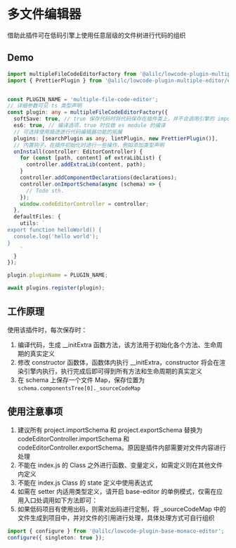 # 多文件编辑器

借助此插件可在低码引擎上使用任意层级的文件树进行代码的组织

## Demo

```ts
import multipleFileCodeEditorFactory from '@alilc/lowcode-plugin-multiple-editor';
import { PrettierPlugin } from '@alilc/lowcode-plugin-multiple-editor/es/plugins/prettier-plugin';


const PLUGIN_NAME = 'multiple-file-code-editor';
// 详细参数可见 ts 类型声明
const plugin: any = multipleFileCodeEditorFactory({
  softSave: true, // true 保存代码时将代码保存在插件类上，并不会调用引擎的 importSchema
  es6: true, // 编译选项，true 时仅做 es module 的编译
  // 可选择使用插进进行代码编辑器功能的拓展
  plugins: [searchPlugin as any, lintPlugin, new PrettierPlugin()],
  // 内置钩子，在插件初始化时进行一些操作，例如添加类型声明
  onInstall(controller: EditorController) {
    for (const [path, content] of extraLibList) {
      controller.addExtraLib(content, path);
    }
    controller.addComponentDeclarations(declarations);
    controller.onImportSchema(async (schema) => {
      // Todo sth.
    });
    window.codeEditorController = controller;
  },
  defaultFiles: {
    utils: `
export function helloWorld() {
  console.log('hello world');
}
    `
  }
});

plugin.pluginName = PLUGIN_NAME;

await plugins.register(plugin);
```

## 工作原理

使用该插件时，每次保存时：

1. 编译代码，生成 __initExtra 函数方法，该方法用于初始化各个方法、生命周期的真实定义
1. 修改 constructor 函数体，函数体内执行 __initExtra，constructor 将会在渲染引擎内执行，执行完成后即可得到所有方法和生命周期的真实定义
1. 在 schema 上保存一个文件 Map，保存位置为 `schema.componentsTree[0]._sourceCodeMap`

## 使用注意事项

1. 建议所有 project.importSchema 和 project.exportSchema 替换为 codeEditorController.importSchema 和 codeEditorController.exportSchema。原因是插件内部需要对文件内容进行处理
2. 不能在 index.js 的 Class 之外进行函数、变量定义，如需定义则在其他文件内定义
3. 不能在 index.js Class 的 state 定义中使用表达式
4. 如需在 setter 内适用类型定义，请开启 base-editor 的单例模式，仅需在应用入口处调用如下方法即可：
5. 如果低码项目有使用出码，则需对出码进行定制，将 _sourceCodeMap 中的文件生成到项目中，并对文件的引用进行处理，具体处理方式可自行组织

```ts
import { configure } from '@alilc/lowcode-plugin-base-monaco-editor';
configure({ singleton: true });
```
